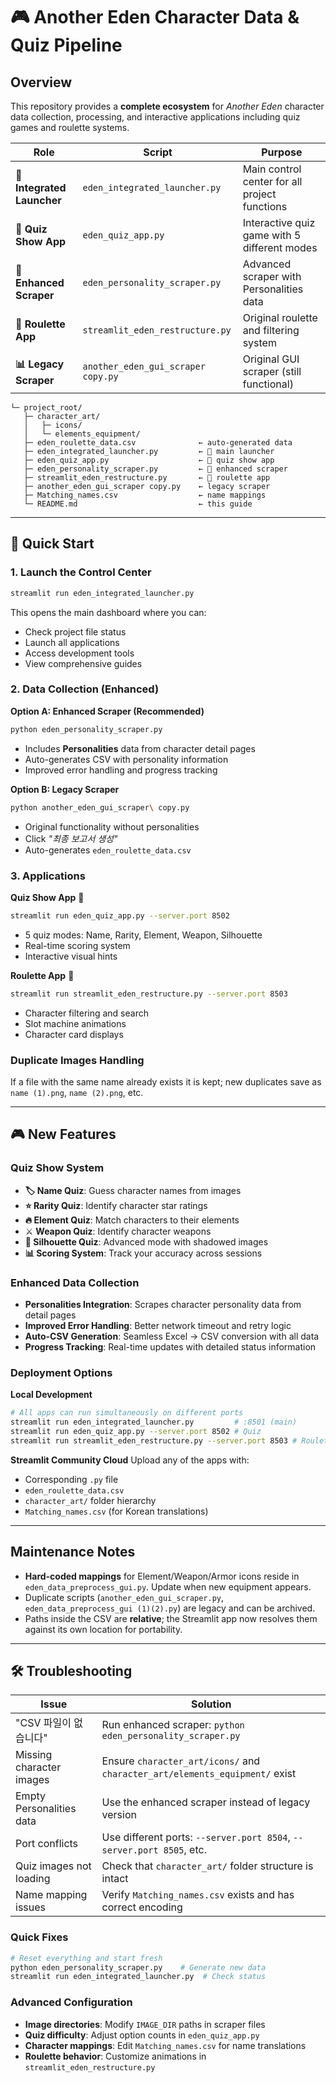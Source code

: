 # 🎮 Another Eden Character Data & Quiz Pipeline

## Overview
This repository provides a **complete ecosystem** for *Another Eden* character data collection, processing, and interactive applications including quiz games and roulette systems.

| Role | Script | Purpose |
|------|--------|---------|
| **🚀 Integrated Launcher** | `eden_integrated_launcher.py` | Main control center for all project functions |
| **🎯 Quiz Show App** | `eden_quiz_app.py` | Interactive quiz game with 5 different modes |
| **🔧 Enhanced Scraper** | `eden_personality_scraper.py` | Advanced scraper with Personalities data |
| **🎰 Roulette App** | `streamlit_eden_restructure.py` | Original roulette and filtering system |
| **📊 Legacy Scraper** | `another_eden_gui_scraper copy.py` | Original GUI scraper (still functional) |

```
└─ project_root/
   ├─ character_art/
   │   ├─ icons/
   │   └─ elements_equipment/
   ├─ eden_roulette_data.csv              ← auto-generated data
   ├─ eden_integrated_launcher.py         ← 🚀 main launcher
   ├─ eden_quiz_app.py                    ← 🎯 quiz show app
   ├─ eden_personality_scraper.py         ← 🔧 enhanced scraper
   ├─ streamlit_eden_restructure.py       ← 🎰 roulette app
   ├─ another_eden_gui_scraper copy.py    ← legacy scraper
   ├─ Matching_names.csv                  ← name mappings
   └─ README.md                           ← this guide
```

---
## 🚀 Quick Start

### 1. Launch the Control Center
```bash
streamlit run eden_integrated_launcher.py
```
This opens the main dashboard where you can:
- Check project file status
- Launch all applications
- Access development tools
- View comprehensive guides

### 2. Data Collection (Enhanced)
**Option A: Enhanced Scraper (Recommended)**
```bash
python eden_personality_scraper.py
```
- Includes **Personalities** data from character detail pages
- Auto-generates CSV with personality information
- Improved error handling and progress tracking

**Option B: Legacy Scraper**
```bash
python another_eden_gui_scraper\ copy.py
```
- Original functionality without personalities
- Click *"최종 보고서 생성"*
- Auto-generates `eden_roulette_data.csv`

### 3. Applications
**Quiz Show App** 🎯
```bash
streamlit run eden_quiz_app.py --server.port 8502
```
- 5 quiz modes: Name, Rarity, Element, Weapon, Silhouette
- Real-time scoring system
- Interactive visual hints

**Roulette App** 🎰
```bash
streamlit run streamlit_eden_restructure.py --server.port 8503
```
- Character filtering and search
- Slot machine animations
- Character card displays

### Duplicate Images Handling
If a file with the same name already exists it is kept; new duplicates save as `name (1).png`, `name (2).png`, etc.

---
## 🎮 New Features

### Quiz Show System
- **🏷️ Name Quiz**: Guess character names from images
- **⭐ Rarity Quiz**: Identify character star ratings
- **🔥 Element Quiz**: Match characters to their elements
- ⚔️ **Weapon Quiz**: Identify character weapons
- **👤 Silhouette Quiz**: Advanced mode with shadowed images
- **📊 Scoring System**: Track your accuracy across sessions

### Enhanced Data Collection
- **Personalities Integration**: Scrapes character personality data from detail pages
- **Improved Error Handling**: Better network timeout and retry logic
- **Auto-CSV Generation**: Seamless Excel → CSV conversion with all data
- **Progress Tracking**: Real-time updates with detailed status information

### Deployment Options
**Local Development**
```bash
# All apps can run simultaneously on different ports
streamlit run eden_integrated_launcher.py         # :8501 (main)
streamlit run eden_quiz_app.py --server.port 8502 # Quiz
streamlit run streamlit_eden_restructure.py --server.port 8503 # Roulette
```

**Streamlit Community Cloud**
Upload any of the apps with:
- Corresponding `.py` file
- `eden_roulette_data.csv`
- `character_art/` folder hierarchy
- `Matching_names.csv` (for Korean translations)

---
## Maintenance Notes
* **Hard-coded mappings** for Element/Weapon/Armor icons reside in `eden_data_preprocess_gui.py`. Update when new equipment appears.
* Duplicate scripts (`another_eden_gui_scraper.py`, `eden_data_preprocess_gui (1)(2).py`) are legacy and can be archived.
* Paths inside the CSV are **relative**; the Streamlit app now resolves them against its own location for portability.

---
## 🛠️ Troubleshooting

| Issue | Solution |
|-------|----------|
| "CSV 파일이 없습니다" | Run enhanced scraper: `python eden_personality_scraper.py` |
| Missing character images | Ensure `character_art/icons/` and `character_art/elements_equipment/` exist |
| Empty Personalities data | Use the enhanced scraper instead of legacy version |
| Port conflicts | Use different ports: `--server.port 8504`, `--server.port 8505`, etc. |
| Quiz images not loading | Check that `character_art/` folder structure is intact |
| Name mapping issues | Verify `Matching_names.csv` exists and has correct encoding |

### Quick Fixes
```bash
# Reset everything and start fresh
python eden_personality_scraper.py    # Generate new data
streamlit run eden_integrated_launcher.py  # Check status
```

### Advanced Configuration
- **Image directories**: Modify `IMAGE_DIR` paths in scraper files
- **Quiz difficulty**: Adjust option counts in `eden_quiz_app.py`
- **Character mappings**: Edit `Matching_names.csv` for name translations
- **Roulette behavior**: Customize animations in `streamlit_eden_restructure.py`
